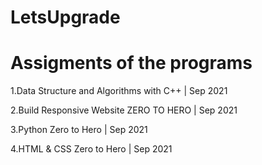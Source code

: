 # LetsUpgrade

# Assigments of the programs

1.Data Structure and Algorithms with C++ | Sep 2021

2.Build Responsive Website ZERO TO HERO | Sep 2021

3.Python Zero to Hero | Sep 2021

4.HTML & CSS Zero to Hero | Sep 2021


